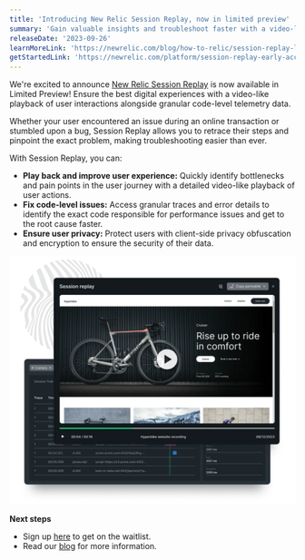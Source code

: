```yaml
---
title: 'Introducing New Relic Session Replay, now in limited preview'
summary: 'Gain valuable insights and troubleshoot faster with a video-like playback of your user’s interactions'
releaseDate: '2023-09-26'
learnMoreLink: 'https://newrelic.com/blog/how-to-relic/session-replay-limited-preview-announcement' 
getStartedLink: 'https://newrelic.com/platform/session-replay-early-access'
---
```


We're excited to announce [New Relic Session Replay](https://newrelic.com/platform/session-replay) is now available in Limited Preview! Ensure the best digital experiences with a video-like playback of user interactions alongside granular code-level telemetry data.

Whether your user encountered an issue during an online transaction or stumbled upon a bug, Session Replay allows you to retrace their steps and pinpoint the exact problem, making troubleshooting easier than ever.

With Session Replay, you can:
* **Play back and improve user experience:** Quickly identify bottlenecks and pain points in the user journey with a detailed video-like playback of user actions.
* **Fix code-level issues:** Access granular traces and error details to identify the exact code responsible for performance issues and get to the root cause faster.
* **Ensure user privacy:** Protect users with client-side privacy obfuscation and encryption to ensure the security of their data.

![A screenshot showing session replay player ui.](./images/rewind-replay-resolve-v2.webp "A screenshot showing session replay player ui.")

**Next steps**

* Sign up [here](https://newrelic.com/platform/session-replay-early-access) to get on the waitlist.
* Read our [blog](https://newrelic.com/blog/how-to-relic/session-replay-limited-preview-announcement) for more information.